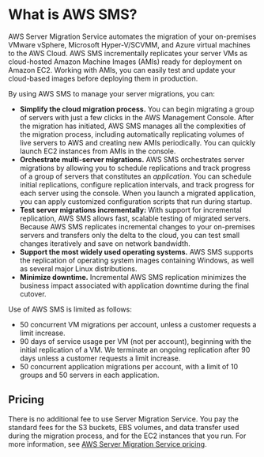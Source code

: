 # What is AWS SMS?<a name="server-migration"></a>

AWS Server Migration Service automates the migration of your on\-premises VMware vSphere, Microsoft Hyper\-V/SCVMM, and Azure virtual machines to the AWS Cloud\. AWS SMS incrementally replicates your server VMs as cloud\-hosted Amazon Machine Images \(AMIs\) ready for deployment on Amazon EC2\. Working with AMIs, you can easily test and update your cloud\-based images before deploying them in production\.

By using AWS SMS to manage your server migrations, you can:
+ **Simplify the cloud migration process\.** You can begin migrating a group of servers with just a few clicks in the AWS Management Console\. After the migration has initiated, AWS SMS manages all the complexities of the migration process, including automatically replicating volumes of live servers to AWS and creating new AMIs periodically\. You can quickly launch EC2 instances from AMIs in the console\.
+ **Orchestrate multi\-server migrations\.** AWS SMS orchestrates server migrations by allowing you to schedule replications and track progress of a group of servers that constitutes an *application*\. You can schedule initial replications, configure replication intervals, and track progress for each server using the console\. When you launch a migrated application, you can apply customized configuration scripts that run during startup\.
+ **Test server migrations incrementally:** With support for incremental replication, AWS SMS allows fast, scalable testing of migrated servers\. Because AWS SMS replicates incremental changes to your on\-premises servers and transfers only the delta to the cloud, you can test small changes iteratively and save on network bandwidth\.
+ **Support the most widely used operating systems\.** AWS SMS supports the replication of operating system images containing Windows, as well as several major Linux distributions\.
+ **Minimize downtime\.** Incremental AWS SMS replication minimizes the business impact associated with application downtime during the final cutover\.

Use of AWS SMS is limited as follows:
+ 50 concurrent VM migrations per account, unless a customer requests a limit increase\.
+ 90 days of service usage per VM \(not per account\), beginning with the initial replication of a VM\. We terminate an ongoing replication after 90 days unless a customer requests a limit increase\.
+ 50 concurrent application migrations per account, with a limit of 10 groups and 50 servers in each application\.

## Pricing<a name="pricing"></a>

There is no additional fee to use Server Migration Service\. You pay the standard fees for the S3 buckets, EBS volumes, and data transfer used during the migration process, and for the EC2 instances that you run\. For more information, see [AWS Server Migration Service pricing](http://aws.amazon.com/server-migration-service/pricing/)\.